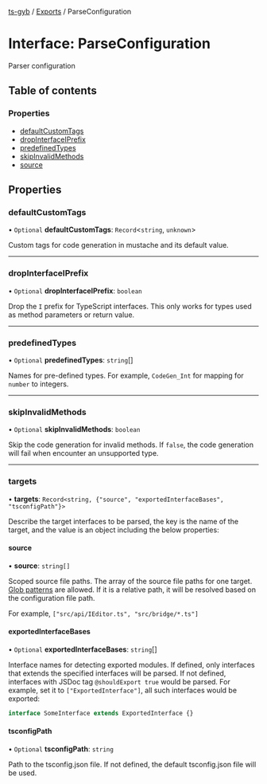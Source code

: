 [ts-gyb](../README.md) / [Exports](../modules.md) / ParseConfiguration

# Interface: ParseConfiguration

Parser configuration

## Table of contents

### Properties

- [defaultCustomTags](ParseConfiguration.md#defaultcustomtags)
- [dropInterfaceIPrefix](ParseConfiguration.md#dropinterfaceiprefix)
- [predefinedTypes](ParseConfiguration.md#predefinedtypes)
- [skipInvalidMethods](ParseConfiguration.md#skipinvalidmethods)
- [source](ParseConfiguration.md#source)

## Properties

### defaultCustomTags

• `Optional` **defaultCustomTags**: `Record`<`string`, `unknown`\>

Custom tags for code generation in mustache and its default value.

___

### dropInterfaceIPrefix

• `Optional` **dropInterfaceIPrefix**: `boolean`

Drop the `I` prefix for TypeScript interfaces.
This only works for types used as method parameters or return value.

___

### predefinedTypes

• `Optional` **predefinedTypes**: `string`[]

Names for pre-defined types.
For example, `CodeGen_Int` for mapping for `number` to integers.

___

### skipInvalidMethods

• `Optional` **skipInvalidMethods**: `boolean`

Skip the code generation for invalid methods. If `false`, the code generation will fail when encounter an unsupported type.

___

### targets

• **targets**: `Record<string, {"source", "exportedInterfaceBases", "tsconfigPath"}>`

Describe the target interfaces to be parsed, the key is the name of the target, and the value is an object including the below properties:

#### source

• **source**: `string[]`

Scoped source file paths. The array of the source file paths for one target. [Glob patterns](https://en.wikipedia.org/wiki/Glob_(programming)) are allowed.
If it is a relative path, it will be resolved based on the configuration file path.

For example, `["src/api/IEditor.ts", "src/bridge/*.ts"]`

#### exportedInterfaceBases

• `Optional` **exportedInterfaceBases**: `string`[]

Interface names for detecting exported modules. If defined, only interfaces that extends the specified interfaces will be parsed.
If not defined, interfaces with JSDoc tag `@shouldExport true` would be parsed.
For example, set it to `["ExportedInterface"]`, all such interfaces would be exported:
```ts
interface SomeInterface extends ExportedInterface {}
```

#### tsconfigPath

• `Optional` **tsconfigPath**: `string`

Path to the tsconfig.json file. If not defined, the default tsconfig.json file will be used.